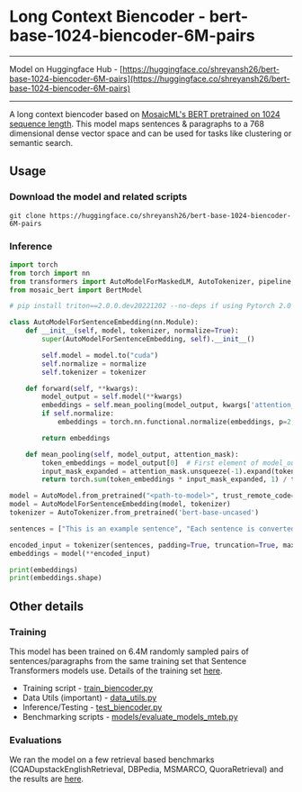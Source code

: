 # Long Context Biencoder - bert-base-1024-biencoder-6M-pairs

****
Model on Huggingface Hub - [https://huggingface.co/shreyansh26/bert-base-1024-biencoder-6M-pairs](https://huggingface.co/shreyansh26/bert-base-1024-biencoder-6M-pairs)
****

A long context biencoder based on [MosaicML's BERT pretrained on 1024 sequence length](https://huggingface.co/mosaicml/mosaic-bert-base-seqlen-1024). This model maps sentences & paragraphs to a 768 dimensional dense vector space 
and can be used for tasks like clustering or semantic search.

## Usage

### Download the model and related scripts
```git clone https://huggingface.co/shreyansh26/bert-base-1024-biencoder-6M-pairs```

### Inference
```python
import torch
from torch import nn
from transformers import AutoModelForMaskedLM, AutoTokenizer, pipeline, AutoModel
from mosaic_bert import BertModel

# pip install triton==2.0.0.dev20221202 --no-deps if using Pytorch 2.0

class AutoModelForSentenceEmbedding(nn.Module):
    def __init__(self, model, tokenizer, normalize=True):
        super(AutoModelForSentenceEmbedding, self).__init__()

        self.model = model.to("cuda")
        self.normalize = normalize
        self.tokenizer = tokenizer

    def forward(self, **kwargs):
        model_output = self.model(**kwargs)
        embeddings = self.mean_pooling(model_output, kwargs['attention_mask'])
        if self.normalize:
            embeddings = torch.nn.functional.normalize(embeddings, p=2, dim=1)

        return embeddings

    def mean_pooling(self, model_output, attention_mask):
        token_embeddings = model_output[0]  # First element of model_output contains all token embeddings
        input_mask_expanded = attention_mask.unsqueeze(-1).expand(token_embeddings.size()).float()
        return torch.sum(token_embeddings * input_mask_expanded, 1) / torch.clamp(input_mask_expanded.sum(1), min=1e-9)

model = AutoModel.from_pretrained("<path-to-model>", trust_remote_code=True).to("cuda")
model = AutoModelForSentenceEmbedding(model, tokenizer)
tokenizer = AutoTokenizer.from_pretrained('bert-base-uncased')

sentences = ["This is an example sentence", "Each sentence is converted"]

encoded_input = tokenizer(sentences, padding=True, truncation=True, max_length=1024, return_tensors='pt').to("cuda")
embeddings = model(**encoded_input)

print(embeddings)
print(embeddings.shape)
```

## Other details

### Training

This model has been trained on 6.4M randomly sampled pairs of sentences/paragraphs from the same training set that Sentence Transformers models use. Details of the
training set [here](https://huggingface.co/sentence-transformers/all-mpnet-base-v2#training-data). 

* Training script - [train_biencoder.py](train_biencoder.py)
* Data Utils (important) - [data_utils.py](data_utils.py)
* Inference/Testing - [test_biencoder.py](test_biencoder.py)
* Benchmarking scripts - [models/evaluate_models_mteb.py](models/evaluate_models_mteb.py)

### Evaluations

We ran the model on a few retrieval based benchmarks (CQADupstackEnglishRetrieval, DBPedia, MSMARCO, QuoraRetrieval) and the results are [here](https://github.com/shreyansh26/Long-Context-Biencoder/tree/master/models/results/6M_results).